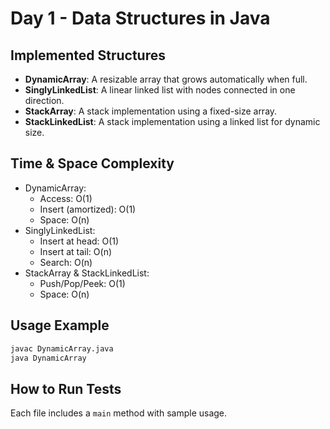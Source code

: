 # Day 1 - Data Structures in Java

## Implemented Structures
- **DynamicArray**: A resizable array that grows automatically when full.
- **SinglyLinkedList**: A linear linked list with nodes connected in one direction.
- **StackArray**: A stack implementation using a fixed-size array.
- **StackLinkedList**: A stack implementation using a linked list for dynamic size.

## Time & Space Complexity
- DynamicArray:
  - Access: O(1)
  - Insert (amortized): O(1)
  - Space: O(n)
- SinglyLinkedList:
  - Insert at head: O(1)
  - Insert at tail: O(n)
  - Search: O(n)
- StackArray & StackLinkedList:
  - Push/Pop/Peek: O(1)
  - Space: O(n)

## Usage Example
```bash
javac DynamicArray.java
java DynamicArray
```

## How to Run Tests
Each file includes a `main` method with sample usage.
